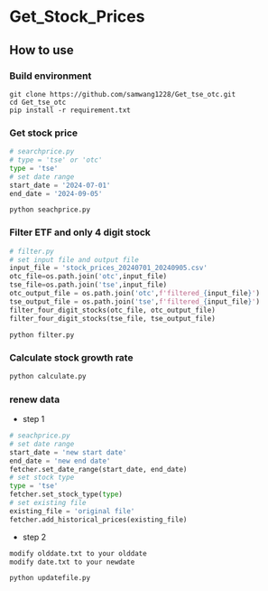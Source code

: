 # Get_Stock_Prices
 
## How to use
### Build environment
```
git clone https://github.com/samwang1228/Get_tse_otc.git
cd Get_tse_otc
pip install -r requirement.txt
```
### Get stock price
```python
# searchprice.py
# type = 'tse' or 'otc'
type = 'tse'
# set date range
start_date = '2024-07-01'
end_date = '2024-09-05'
```
```
python seachprice.py
```
### Filter ETF and only 4 digit stock

```python
# filter.py
# set input file and output file
input_file = 'stock_prices_20240701_20240905.csv'
otc_file=os.path.join('otc',input_file)
tse_file=os.path.join('tse',input_file)
otc_output_file = os.path.join('otc',f'filtered_{input_file}')
tse_output_file = os.path.join('tse',f'filtered_{input_file}')
filter_four_digit_stocks(otc_file, otc_output_file)
filter_four_digit_stocks(tse_file, tse_output_file)
```
```
python filter.py
```
### Calculate stock growth rate
```python
python calculate.py
```

### renew data
* step 1
```python
# seachprice.py
# set date range
start_date = 'new start date'
end_date = 'new end date'
fetcher.set_date_range(start_date, end_date)
# set stock type
type = 'tse'
fetcher.set_stock_type(type)
# set existing file
existing_file = 'original file'
fetcher.add_historical_prices(existing_file)
```
* step 2
```python
modify olddate.txt to your olddate
modify date.txt to your newdate
```
```pytho
python updatefile.py
```